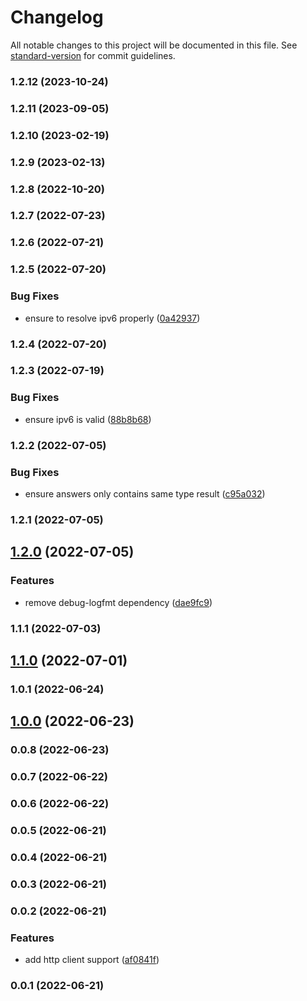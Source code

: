 # Changelog

All notable changes to this project will be documented in this file. See [standard-version](https://github.com/conventional-changelog/standard-version) for commit guidelines.

### 1.2.12 (2023-10-24)

### 1.2.11 (2023-09-05)

### 1.2.10 (2023-02-19)

### 1.2.9 (2023-02-13)

### 1.2.8 (2022-10-20)

### 1.2.7 (2022-07-23)

### 1.2.6 (2022-07-21)

### 1.2.5 (2022-07-20)


### Bug Fixes

* ensure to resolve ipv6 properly ([0a42937](https://github.com/Kikobeats/doh-resolver/commit/0a42937480f7e1d7764be1d850ab823aefc0854e))

### 1.2.4 (2022-07-20)

### 1.2.3 (2022-07-19)


### Bug Fixes

* ensure ipv6 is valid ([88b8b68](https://github.com/Kikobeats/doh-resolver/commit/88b8b68cff809f4333c7a2c0b4150434d79091ab))

### 1.2.2 (2022-07-05)


### Bug Fixes

* ensure answers only contains same type result ([c95a032](https://github.com/Kikobeats/doh-resolver/commit/c95a032a2a1e889ee2f658f7ab5bd78431ef957f))

### 1.2.1 (2022-07-05)

## [1.2.0](https://github.com/Kikobeats/doh-resolver/compare/v1.1.1...v1.2.0) (2022-07-05)


### Features

* remove debug-logfmt dependency ([dae9fc9](https://github.com/Kikobeats/doh-resolver/commit/dae9fc94c2144d52acca81ee3b1f5ba5469d18d1))

### 1.1.1 (2022-07-03)

## [1.1.0](https://github.com/Kikobeats/doh-resolver/compare/v1.0.1...v1.1.0) (2022-07-01)

### 1.0.1 (2022-06-24)

## [1.0.0](https://github.com/Kikobeats/doh-resolver/compare/v0.0.8...v1.0.0) (2022-06-23)

### 0.0.8 (2022-06-23)

### 0.0.7 (2022-06-22)

### 0.0.6 (2022-06-22)

### 0.0.5 (2022-06-21)

### 0.0.4 (2022-06-21)

### 0.0.3 (2022-06-21)

### 0.0.2 (2022-06-21)


### Features

* add http client support ([af0841f](https://github.com/Kikobeats/doh-resolver/commit/af0841f5d7536dd661f619da137a9e0df32d6048))

### 0.0.1 (2022-06-21)
